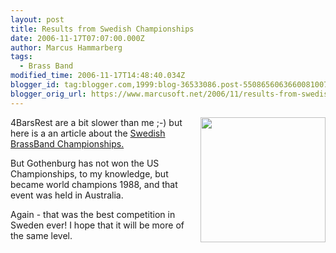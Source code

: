 ```yaml
---
layout: post
title: Results from Swedish Championships
date: 2006-11-17T07:07:00.000Z
author: Marcus Hammarberg
tags:
  - Brass Band
modified_time: 2006-11-17T14:48:40.034Z
blogger_id: tag:blogger.com,1999:blog-36533086.post-5508656063660081007
blogger_orig_url: https://www.marcusoft.net/2006/11/results-from-swedish-championships.html
---
```


[<img
src="http://www.4barsrest.com/gallery/200/general_goth_bengt_childs.jpg"
style="FLOAT: right; MARGIN: 0px 0px 10px 10px; WIDTH: 200px; CURSOR: hand"
data-border="0" />](http://www.4barsrest.com/gallery/200/general_goth_bengt_childs.jpg)4BarsRest are a bit slower than
me ;-) but here is a an article about the [Swedish BrassBand
Championships.](http://www.4barsrest.com/news/detail.asp?id=4441)

But Gothenburg has not won the US
Championships, to my knowledge, but became world champions 1988, and
that event was held in Australia.

Again - that was the best competition in Sweden ever! I hope that it
will be more of the same level.
